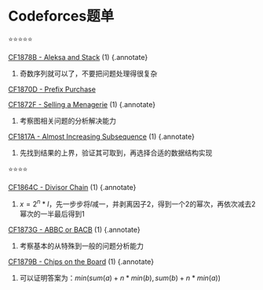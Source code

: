 # Codeforces题单

:star::star::star::star::star:

[CF1878B - Aleksa and Stack](https://codeforces.com/contest/1878/problem/B) (1)
{.annotate}

1. 奇数序列就可以了，不要把问题处理得很复杂

[CF1870D - Prefix Purchase](https://codeforces.com/contest/1870/problem/D)

[CF1872F - Selling a Menagerie](https://codeforces.com/problemset/problem/1872/F) (1)
{.annotate}

1. 考察图相关问题的分析解决能力

[CF1817A - Almost Increasing Subsequence](https://codeforces.com/contest/1817/problem/A) (1)
{.annotate}

1. 先找到结果的上界，验证其可取到，再选择合适的数据结构实现

:star::star::star::star:

[CF1864C - Divisor Chain](https://codeforces.com/contest/1864/problem/C) (1)
{.annotate}

1. $x=2^n*l$，先一步步将$l$减一，并剥离因子2，得到一个2的幂次，再依次减去2幂次的一半最后得到1

[CF1873G - ABBC or BACB](https://codeforces.com/contest/1873/problem/G) (1)
{.annotate}

1. 考察基本的从特殊到一般的问题分析能力

[CF1879B - Chips on the Board](https://codeforces.com/contest/1879/problem/B) (1)
{.annotate}

1. 可以证明答案为：$min(sum(a)+n*min(b), sum(b)+n*min(a))$
